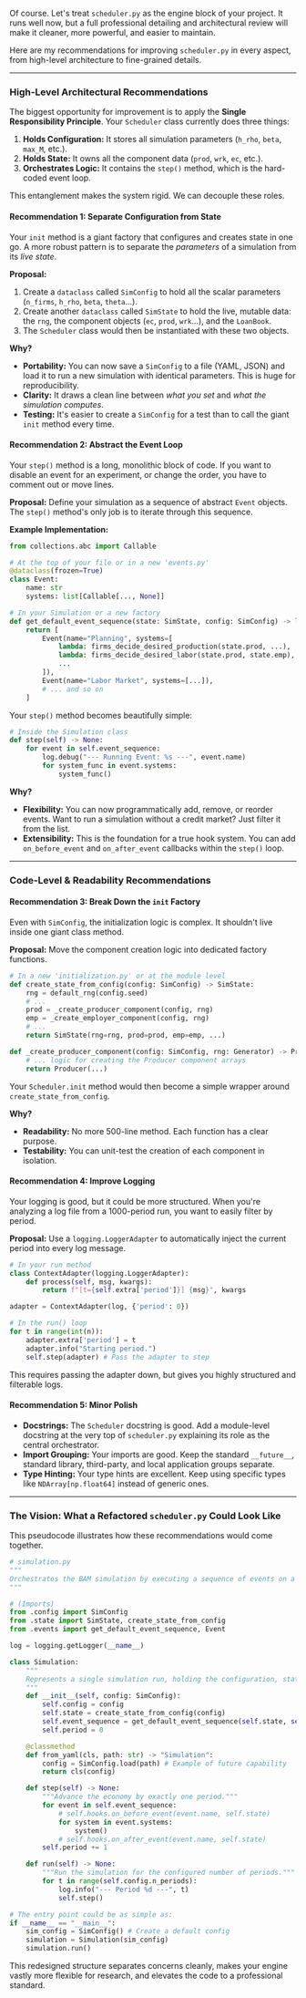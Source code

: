 Of course. Let's treat `scheduler.py` as the engine block of your project. It runs well now, but a full professional detailing and architectural review will make it cleaner, more powerful, and easier to maintain.

Here are my recommendations for improving `scheduler.py` in every aspect, from high-level architecture to fine-grained details.

---
### High-Level Architectural Recommendations

The biggest opportunity for improvement is to apply the **Single Responsibility Principle**. Your `Scheduler` class currently does three things:
1.  **Holds Configuration:** It stores all simulation parameters (`h_rho`, `beta`, `max_M`, etc.).
2.  **Holds State:** It owns all the component data (`prod`, `wrk`, `ec`, etc.).
3.  **Orchestrates Logic:** It contains the `step()` method, which is the hard-coded event loop.

This entanglement makes the system rigid. We can decouple these roles.

#### Recommendation 1: Separate Configuration from State

Your `init` method is a giant factory that configures and creates state in one go. A more robust pattern is to separate the *parameters* of a simulation from its *live state*.

**Proposal:**
1.  Create a `dataclass` called `SimConfig` to hold all the scalar parameters (`n_firms`, `h_rho`, `beta`, `theta`...).
2.  Create another `dataclass` called `SimState` to hold the live, mutable data: the `rng`, the component objects (`ec`, `prod`, `wrk`...), and the `LoanBook`.
3.  The `Scheduler` class would then be instantiated with these two objects.

**Why?**
* **Portability:** You can now save a `SimConfig` to a file (YAML, JSON) and load it to run a new simulation with identical parameters. This is huge for reproducibility.
* **Clarity:** It draws a clean line between *what you set* and *what the simulation computes*.
* **Testing:** It's easier to create a `SimConfig` for a test than to call the giant `init` method every time.

#### Recommendation 2: Abstract the Event Loop

Your `step()` method is a long, monolithic block of code. If you want to disable an event for an experiment, or change the order, you have to comment out or move lines.

**Proposal:**
Define your simulation as a sequence of abstract `Event` objects. The `step()` method's only job is to iterate through this sequence.

**Example Implementation:**
```python
from collections.abc import Callable

# At the top of your file or in a new 'events.py'
@dataclass(frozen=True)
class Event:
    name: str
    systems: list[Callable[..., None]]

# In your Simulation or a new factory
def get_default_event_sequence(state: SimState, config: SimConfig) -> list[Event]:
    return [
        Event(name="Planning", systems=[
            lambda: firms_decide_desired_production(state.prod, ...),
            lambda: firms_decide_desired_labor(state.prod, state.emp),
            ...
        ]),
        Event(name="Labor Market", systems=[...]),
        # ... and so on
    ]
```
Your `step()` method becomes beautifully simple:
```python
# Inside the Simulation class
def step(self) -> None:
    for event in self.event_sequence:
        log.debug("--- Running Event: %s ---", event.name)
        for system_func in event.systems:
            system_func()
```

**Why?**
* **Flexibility:** You can now programmatically add, remove, or reorder events. Want to run a simulation without a credit market? Just filter it from the list.
* **Extensibility:** This is the foundation for a true hook system. You can add `on_before_event` and `on_after_event` callbacks within the `step()` loop.

---

### Code-Level & Readability Recommendations

#### Recommendation 3: Break Down the `init` Factory

Even with `SimConfig`, the initialization logic is complex. It shouldn't live inside one giant class method.

**Proposal:**
Move the component creation logic into dedicated factory functions.

```python
# In a new 'initialization.py' or at the module level
def create_state_from_config(config: SimConfig) -> SimState:
    rng = default_rng(config.seed)
    # ...
    prod = _create_producer_component(config, rng)
    emp = _create_employer_component(config, rng)
    # ...
    return SimState(rng=rng, prod=prod, emp=emp, ...)

def _create_producer_component(config: SimConfig, rng: Generator) -> Producer:
    # ... logic for creating the Producer component arrays
    return Producer(...)
```
Your `Scheduler.init` method would then become a simple wrapper around `create_state_from_config`.

**Why?**
* **Readability:** No more 500-line method. Each function has a clear purpose.
* **Testability:** You can unit-test the creation of each component in isolation.

#### Recommendation 4: Improve Logging

Your logging is good, but it could be more structured. When you're analyzing a log file from a 1000-period run, you want to easily filter by period.

**Proposal:**
Use a `logging.LoggerAdapter` to automatically inject the current period into every log message.

```python
# In your run method
class ContextAdapter(logging.LoggerAdapter):
    def process(self, msg, kwargs):
        return f"[t={self.extra['period']}] {msg}", kwargs

adapter = ContextAdapter(log, {'period': 0})

# In the run() loop
for t in range(int(n)):
    adapter.extra['period'] = t
    adapter.info("Starting period.")
    self.step(adapter) # Pass the adapter to step
```
This requires passing the adapter down, but gives you highly structured and filterable logs.

#### Recommendation 5: Minor Polish

* **Docstrings:** The `Scheduler` docstring is good. Add a module-level docstring at the very top of `scheduler.py` explaining its role as the central orchestrator.
* **Import Grouping:** Your imports are good. Keep the standard `__future__`, standard library, third-party, and local application groups separate.
* **Type Hinting:** Your type hints are excellent. Keep using specific types like `NDArray[np.float64]` instead of generic ones.

---

### The Vision: What a Refactored `scheduler.py` Could Look Like

This pseudocode illustrates how these recommendations would come together.

```python
# simulation.py
"""
Orchestrates the BAM simulation by executing a sequence of events on a state object.
"""

# (Imports)
from .config import SimConfig
from .state import SimState, create_state_from_config
from .events import get_default_event_sequence, Event

log = logging.getLogger(__name__)

class Simulation:
    """
    Represents a single simulation run, holding the configuration, state, and event loop.
    """
    def __init__(self, config: SimConfig):
        self.config = config
        self.state = create_state_from_config(config)
        self.event_sequence = get_default_event_sequence(self.state, self.config)
        self.period = 0

    @classmethod
    def from_yaml(cls, path: str) -> "Simulation":
        config = SimConfig.load(path) # Example of future capability
        return cls(config)

    def step(self) -> None:
        """Advance the economy by exactly one period."""
        for event in self.event_sequence:
            # self.hooks.on_before_event(event.name, self.state)
            for system in event.systems:
                system()
            # self.hooks.on_after_event(event.name, self.state)
        self.period += 1

    def run(self) -> None:
        """Run the simulation for the configured number of periods."""
        for t in range(self.config.n_periods):
            log.info("--- Period %d ---", t)
            self.step()

# The entry point could be as simple as:
if __name__ == "__main__":
    sim_config = SimConfig() # Create a default config
    simulation = Simulation(sim_config)
    simulation.run()
```

This redesigned structure separates concerns cleanly, makes your engine vastly more flexible for research, and elevates the code to a professional standard.